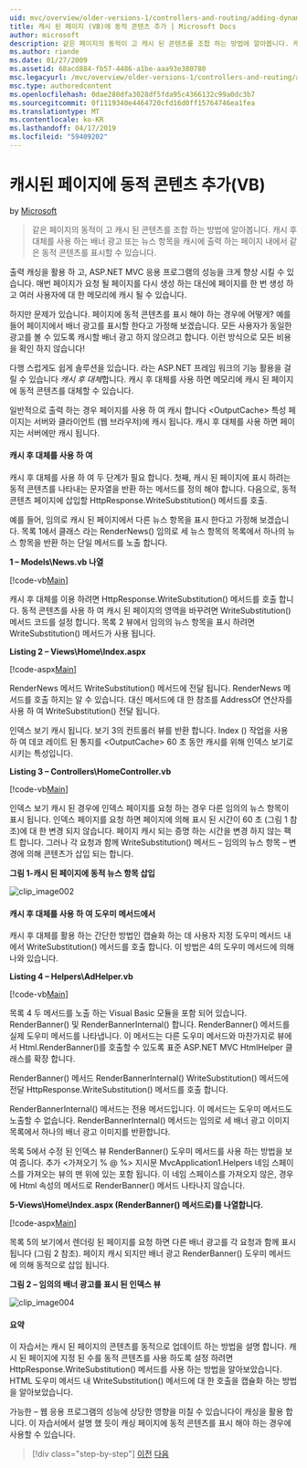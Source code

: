 ```yaml
---
uid: mvc/overview/older-versions-1/controllers-and-routing/adding-dynamic-content-to-a-cached-page-vb
title: 캐시 된 페이지 (VB)에 동적 콘텐츠 추가 | Microsoft Docs
author: microsoft
description: 같은 페이지의 동적이 고 캐시 된 콘텐츠를 조합 하는 방법에 알아봅니다. 캐시 후 대체를 사용 하면 배너 광고 o 같은 동적 콘텐츠를 표시할 수 있습니다...
ms.author: riande
ms.date: 01/27/2009
ms.assetid: 68acd884-fb57-4486-a1be-aaa93e380780
msc.legacyurl: /mvc/overview/older-versions-1/controllers-and-routing/adding-dynamic-content-to-a-cached-page-vb
msc.type: authoredcontent
ms.openlocfilehash: 0dae280dfa3028df5fda95c4366132c99a0dc3b7
ms.sourcegitcommit: 0f1119340e4464720cfd16d0ff15764746ea1fea
ms.translationtype: MT
ms.contentlocale: ko-KR
ms.lasthandoff: 04/17/2019
ms.locfileid: "59409202"
---
```

# <a name="adding-dynamic-content-to-a-cached-page-vb"></a>캐시된 페이지에 동적 콘텐츠 추가(VB)

by [Microsoft](https://github.com/microsoft)

> 같은 페이지의 동적이 고 캐시 된 콘텐츠를 조합 하는 방법에 알아봅니다. 캐시 후 대체를 사용 하는 배너 광고 또는 뉴스 항목을 캐시에 출력 하는 페이지 내에서 같은 동적 콘텐츠를 표시할 수 있습니다.


출력 캐싱을 활용 하 고, ASP.NET MVC 응용 프로그램의 성능을 크게 향상 시킬 수 있습니다. 매번 페이지가 요청 될 페이지를 다시 생성 하는 대신에 페이지를 한 번 생성 하 고 여러 사용자에 대 한 메모리에 캐시 될 수 있습니다.

하지만 문제가 있습니다. 페이지에 동적 콘텐츠를 표시 해야 하는 경우에 어떻게? 예를 들어 페이지에서 배너 광고를 표시할 한다고 가정해 보겠습니다. 모든 사용자가 동일한 광고를 볼 수 있도록 캐시할 배너 광고 하지 않으려고 합니다. 이런 방식으로 모든 비용을 확인 하지 않습니다!

다행 스럽게도 쉽게 솔루션을 있습니다. 라는 ASP.NET 프레임 워크의 기능 활용을 걸릴 수 있습니다 *캐시 후 대체*합니다. 캐시 후 대체를 사용 하면 메모리에 캐시 된 페이지에 동적 콘텐츠를 대체할 수 있습니다.


일반적으로 출력 하는 경우 페이지를 사용 하 여 캐시 합니다 &lt;OutputCache&gt; 특성 페이지는 서버와 클라이언트 (웹 브라우저)에 캐시 됩니다. 캐시 후 대체를 사용 하면 페이지는 서버에만 캐시 됩니다.


#### <a name="using-post-cache-substitution"></a>캐시 후 대체를 사용 하 여

캐시 후 대체를 사용 하 여 두 단계가 필요 합니다. 첫째, 캐시 된 페이지에 표시 하려는 동적 콘텐츠를 나타내는 문자열을 반환 하는 메서드를 정의 해야 합니다. 다음으로, 동적 콘텐츠 페이지에 삽입할 HttpResponse.WriteSubstitution() 메서드를 호출.

예를 들어, 임의로 캐시 된 페이지에서 다른 뉴스 항목을 표시 한다고 가정해 보겠습니다. 목록 1에서 클래스 라는 RenderNews() 임의로 세 뉴스 항목의 목록에서 하나의 뉴스 항목을 반환 하는 단일 메서드를 노출 합니다.

**1 – Models\News.vb 나열**

[!code-vb[Main](adding-dynamic-content-to-a-cached-page-vb/samples/sample1.vb)]

캐시 후 대체를 이용 하려면 HttpResponse.WriteSubstitution() 메서드를 호출 합니다. 동적 콘텐츠를 사용 하 여 캐시 된 페이지의 영역을 바꾸려면 WriteSubstitution() 메서드 코드를 설정 합니다. 목록 2 뷰에서 임의의 뉴스 항목을 표시 하려면 WriteSubstitution() 메서드가 사용 됩니다.

**Listing 2 – Views\Home\Index.aspx**

[!code-aspx[Main](adding-dynamic-content-to-a-cached-page-vb/samples/sample2.aspx)]

RenderNews 메서드 WriteSubstitution() 메서드에 전달 됩니다. RenderNews 메서드를 호출 하지는 알 수 있습니다. 대신 메서드에 대 한 참조를 AddressOf 연산자를 사용 하 여 WriteSubstitution() 전달 됩니다.

인덱스 보기 캐시 됩니다. 보기 3의 컨트롤러 뷰를 반환 합니다. Index () 작업을 사용 하 여 데코 레이트 된 통지를 &lt;OutputCache&gt; 60 초 동안 캐시를 위해 인덱스 보기로 시키는 특성입니다.

**Listing 3 – Controllers\HomeController.vb**

[!code-vb[Main](adding-dynamic-content-to-a-cached-page-vb/samples/sample3.vb)]

인덱스 보기 캐시 된 경우에 인덱스 페이지를 요청 하는 경우 다른 임의의 뉴스 항목이 표시 됩니다. 인덱스 페이지를 요청 하면 페이지에 의해 표시 된 시간이 60 초 (그림 1 참조)에 대 한 변경 되지 않습니다. 페이지 캐시 되는 증명 하는 시간을 변경 하지 않는 팩트 합니다. 그러나 각 요청과 함께 WriteSubstitution() 메서드 – 임의의 뉴스 항목 – 변경에 의해 콘텐츠가 삽입 되는 합니다.

**그림 1-캐시 된 페이지에 동적 뉴스 항목 삽입**

![clip_image002](adding-dynamic-content-to-a-cached-page-vb/_static/image1.jpg)

#### <a name="using-post-cache-substitution-in-helper-methods"></a>캐시 후 대체를 사용 하 여 도우미 메서드에서

캐시 후 대체를 활용 하는 간단한 방법인 캡슐화 하는 데 사용자 지정 도우미 메서드 내에서 WriteSubstitution() 메서드를 호출 합니다. 이 방법은 4의 도우미 메서드에 의해 나와 있습니다.

**Listing 4 – Helpers\AdHelper.vb**

[!code-vb[Main](adding-dynamic-content-to-a-cached-page-vb/samples/sample4.vb)]

목록 4 두 메서드를 노출 하는 Visual Basic 모듈을 포함 되어 있습니다. RenderBanner() 및 RenderBannerInternal() 합니다. RenderBanner() 메서드를 실제 도우미 메서드를 나타냅니다. 이 메서드는 다른 도우미 메서드와 마찬가지로 뷰에서 Html.RenderBanner()를 호출할 수 있도록 표준 ASP.NET MVC HtmlHelper 클래스를 확장 합니다.

RenderBanner() 메서드 RenderBannerInternal() WriteSubstitution() 메서드에 전달 HttpResponse.WriteSubstitution() 메서드를 호출 합니다.

RenderBannerInternal() 메서드는 전용 메서드입니다. 이 메서드는 도우미 메서드도 노출할 수 없습니다. RenderBannerInternal() 메서드는 임의로 세 배너 광고 이미지 목록에서 하나의 배너 광고 이미지를 반환합니다.

목록 5에서 수정 된 인덱스 뷰 RenderBanner() 도우미 메서드를 사용 하는 방법을 보여 줍니다. 추가 &lt;가져오기 % @ %&gt; 지시문 MvcApplication1.Helpers 네임 스페이스를 가져오는 뷰의 맨 위에 있는 포함 됩니다. 이 네임 스페이스를 가져오지 않은, 경우에 Html 속성의 메서드로 RenderBanner() 메서드 나타나지 않습니다.

**5-Views\Home\Index.aspx (RenderBanner() 메서드로)를 나열합니다.**

[!code-aspx[Main](adding-dynamic-content-to-a-cached-page-vb/samples/sample5.aspx)]

목록 5의 보기에서 렌더링 된 페이지를 요청 하면 다른 배너 광고를 각 요청과 함께 표시 됩니다 (그림 2 참조). 페이지 캐시 되지만 배너 광고 RenderBanner() 도우미 메서드에 의해 동적으로 삽입 됩니다.

**그림 2 – 임의의 배너 광고를 표시 된 인덱스 뷰**

![clip_image004](adding-dynamic-content-to-a-cached-page-vb/_static/image2.jpg)

#### <a name="summary"></a>요약

이 자습서는 캐시 된 페이지의 콘텐츠를 동적으로 업데이트 하는 방법을 설명 합니다. 캐시 된 페이지에 지정 된 수를 동적 콘텐츠를 사용 하도록 설정 하려면 HttpResponse.WriteSubstitution() 메서드를 사용 하는 방법을 알아보았습니다. HTML 도우미 메서드 내 WriteSubstitution() 메서드에 대 한 호출을 캡슐화 하는 방법을 알아보았습니다.

가능한 – 웹 응용 프로그램의 성능에 상당한 영향을 미칠 수 있습니다이 캐싱을 활용 합니다. 이 자습서에서 설명 했 듯이 캐싱 페이지에 동적 콘텐츠를 표시 해야 하는 경우에 사용할 수 있습니다.

> [!div class="step-by-step"]
> [이전](improving-performance-with-output-caching-vb.md)
> [다음](creating-a-controller-vb.md)
